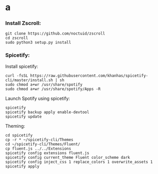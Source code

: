 # a

### Install Zscroll:
    git clone https://github.com/noctuid/zscroll
    cd zscroll
    sudo python3 setup.py install
    
### Spicetify:

Install spicetify:

    curl -fsSL https://raw.githubusercontent.com/khanhas/spicetify-cli/master/install.sh | sh
    sudo chmod a+wr /usr/share/spotify
    sudo chmod a+wr /usr/share/spotify/Apps -R

Launch Spotify using spicetify:

    spicetify
    spicetify backup apply enable-devtool
    spicetify update

Theming:

    cd spicetify
    cp -r * ~/spicetify-cli/Themes
    cd ~/spicetify-cli/Themes/Fluent/
    cp fluent.js ../../Extensions
    spicetify config extensions fluent.js
    spicetify config current_theme Fluent color_scheme dark
    spicetify config inject_css 1 replace_colors 1 overwrite_assets 1
    spicetify apply


